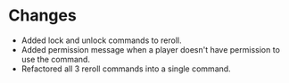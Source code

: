 # Changes
- Added lock and unlock commands to reroll.
- Added permission message when a player doesn't have permission to use the command.
- Refactored all 3 reroll commands into a single command.